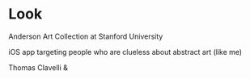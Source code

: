 # Look

Anderson Art Collection at Stanford University

iOS app targeting people who are clueless about abstract art (like me)

Thomas Clavelli &
